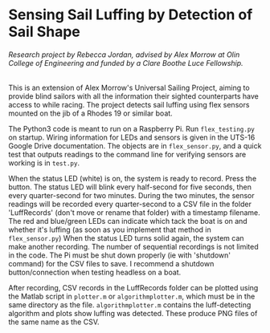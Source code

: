 # Sensing Sail Luffing by Detection of Sail Shape
###### Research project by Rebecca Jordan, advised by Alex Morrow at Olin College of Engineering and funded by a Clare Boothe Luce Fellowship.

This is an extension of Alex Morrow's Universal Sailing Project, aiming  to provide blind sailors with all the information their sighted counterparts have access to while racing. The project detects sail luffing using flex sensors mounted on the jib of a Rhodes 19 or similar boat.

The Python3 code is meant to run on a Raspberry Pi. Run `flex_testing.py` on startup. Wiring information for LEDs and sensors is given in the UTS-16 Google Drive documentation. The objects are in `flex_sensor.py`, and a quick test that outputs readings to the command line for verifying sensors are working is in `test.py`.

When the status LED (white) is on, the system is ready to record. Press the button. The status LED will blink every half-second for five seconds, then every quarter-second for two minutes. During the two minutes, the sensor readings will be recorded every quarter-second to a CSV file in the folder 'LuffRecords' (don't move or rename that folder) with a timestamp filename. The red and blue/green LEDs can indicate which tack the boat is on and whether it's luffing (as soon as you implement that method in `flex_sensor.py`) When the status LED turns solid again, the system can make another recording. The number of sequential recordings is not limited in the code. The Pi must be shut down properly (ie with 'shutdown' command) for the CSV files to save. I recommend a shutdown button/connection when testing headless on a boat. 

After recording, CSV records in the LuffRecords folder can be plotted using the Matlab script in `plotter.m` or `algorithmplotter.m`, which must be in the same directory as the file. `algorithmplotter.m` contains the luff-detecting algorithm and plots show luffing was detected. These produce PNG files of the same name as the CSV.
